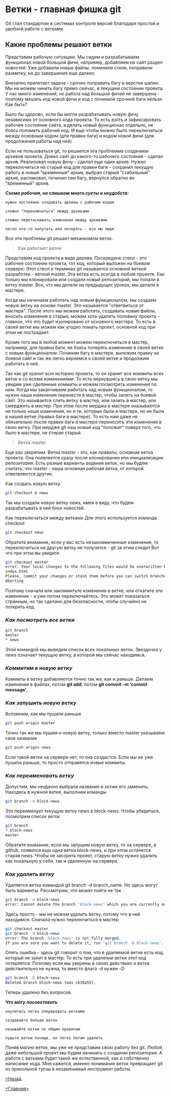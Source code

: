 # Ветки - главная фишка git

Git стал стандартом в системах контроля версий благодаря простой и удобной работе с ветками.

## Какие проблемы решают ветки

Представим рабочую ситуацию. Мы сидим и разрабатываем функционал новой большой фичи, например, добавляем на сайт раздел новостей. Уже добавили новые файлы, поменяли стили, поправили разметку, но до завершения еще далеко.

Внезапно прилетает задача - срочно поправить багу в верстке шапки. Мы не можем чинить багу прямо сейчас, в текущем состоянии проекта. У нас много изменений, но работа над большой фичей не завершена - поэтому мешать код новой фичи и код с починкой срочной баги нельзя. Как быть?

Было бы здорово, если бы могли разрабатывать новую фичу независимо от основного кода проекта. То есть взять и зафиксировать рабочее состояние сайта, а делать новый функционал отдельно, не боясь поломать рабочий код. И еще чтобы можно было переключаться между основным кодом (для правки баги) и кодом новой фичи (для продолжения работы над ней)

Если не пользоваться  git, то решается эта проблемма созданием архивов проекта. Довел сайт до какого-то рабочего состояния - сделал архив. Реализовал новую фичу - сделал еще один архив. Нужно переключиться на старый код для правки баги - сохранил текущую работу в новый "временный" архив, выбрал старый "стабильный" архив, распаковал, починил там багу, вернулся обратно во "временный" архив.

_**Схема рабочая, но слишком много суеты и неудобств:**_

    нужно постоянно создавать архивы с рабочим кодом

    сложно "переключаться" между архивами

    сложно перетаскивать изменения между архивами

    легко что-то напутать или потерять - все мы люди

Все эти проблемы git решает механизмом веток.

>Как работают ветки

Представим код проекта в виде дерева. Посередине ствол - это рабочее состояние проекта, тот код, который выложен на боевом сервере. Этот ствол в терминах git называется основной веткой разработки - веткой master. Эта ветка есть всегда в любом проекте. Как только мы клонировали или создали новый репозиторий, мы попали в ветку master. Все, что мы делали на предыдущих уроках, мы делали в мастере.

Когда мы начинаем работать над новым функционалом, мы создаем новую ветку на основе master. Это называется "ответвиться от мастера". После этого мы можем работать, создавать новые файлы, вносить изменения в старые, можем хоть удалить половину проекта - главное, что это будет изолировано от основного мастера. То есть в своей ветке мы можем как угодно ломать проект, основной код при этом не пострадает.

Кроме того мы в любой момент можем переключиться в мастер, например, для правки баги, не боясь потерять изменения в своей ветке с новым функционалом. Починим багу в мастере, выложим правку на боевой сайт и так же легко вернемся к своей ветке и продолжим работать в ней.

Так как git хранит всю историю проекта, то он хранит все коммиты всех веток и со всеми изменениями. То есть вернувшись в свою ветку мы увидим уже сделанные коммиты и можем посмотреть изменения по ним.
Когда мы заканчиваем работать над новым функционалом, то нужно наши изменения перенести в мастер, чтобы залить на боевой сайт. Это называется слить ветку в мастер, или залить в мастер, или смерджить в мастер. При этом после мерджа в мастере оказываются не только наши изменения, но и те, которые были в мастере, но не были в нашей ветке (правка баги в мастере). То есть нам даже не обязательно после правки баги в мастере переносить эти изменения в свою ветку. При мердже git наш новый код "положит" поверх того, что было в мастере, не стирая старый.

>Ветка master

Еще раз закрепим. Ветка master - это, как правило, основная ветка проекта. Она появляется сразу после клонирования или инициализации репозитория. Есть разные варианты ведения веток, но мы будем считать, что master - наша основная рабочая ветка, от которой ответвляются другие.

Как создать новую ветку.

```bash
git checkout b news
```

Так мы создали новую ветку news, имея в виду, что будем разрабатывать в ней блок новостей.

Как переключаться между ветками
Для этого используется команда checkout

```bash
git checkout news 
```

Обратите внимание, если у вас есть незакоммиченные изменения, то переключиться на другую ветку не получится - git за этим следит
Вот что при этом вы увидите

```bash
git checkout master 
error: Your local changes to the following files would be overwritten by checkout:
index.html
Please, commit your changes or stash them before you can switch branches.
Aborting
```

Поэтому сначала или закоммитьте изменения в ветке, или откатите эти изменения - а уже потом переключайтесь. Это может показаться странным, но так сделано для безопасности, чтобы случайно не потерять код.

### _Как посмотреть все ветки_

```bash
git branch
master
* news
```

Этой командой мы выведем список всех локальных веток. Звездочка у news означает текущую ветку, в которой мы сейчас находимся.

### _Коммитим в новую ветку_

Коммиты в ветку добавляются точно так же, как и раньше. Делаем изменения в файлах, потом **git add**, потом **git commit -m 'commit message'**.

### _Как запушить новую ветку_

Вспомним, как мы пушили раньше

```bash
git push origin master
```

Точно так же мы пушим и новую ветку, только вместо master указываем свое название

```bash
git push origin news
```

Если такой ветки на сервере нет, то она создастся. Если мы ее уже пушили раньше, то просто отправятся новые коммиты.

### _Как переименовать ветку_

Допустим, мы неудачно выбрали название и хотим его заменить. Находясь в нужной ветке, выполним команды

```bash
git branch -m block-news
```

Это переименует текущую ветку news в block-news. Чтобы убедиться, посмотрим список веток

```bash
git branch 
* block-news
master
```

Обратите внимание, если мы запушим новую ветку, то на сервере, в github, появится еще одна ветка block-news, и при этом останется старая news. Чтобы не засорять проект, старую ветку нужно удалить как локальную у себя, так и удаленную на сервере.

### _Как удалить ветку_

Удаляется ветка командой git branch -d branch_name. Но здесь могут быть варианты. Рассмотрим, что может пойти не так

```bash
git branch -d block-news  
error: Cannot delete the branch 'block-news' which you are currently on.
```

Здесь просто - мы не можем удалить ветку, потому что в ней находимся. Сначала нужно перелючиться в мастер

```bash
git checkout master 
git branch -d block-news 
error: The branch 'block-news' is not fully merged.
If you are sure you want to delete it, run 'git branch -D block-news'.
```

Опять ошибка - здесь git говорит о том, что в удаляемой ветке есть код, который не залит в мастер. То есть при удалении ветки этот код потеряется. Поэтому если мы уверены в своих действиях и ветка действительно не нужна, то вместо флага -d нужен -D

```bash
git branch -D block-news 
Deleted branch block-news (was cb38a55).
```

Теперь удалено без вопросов.

 _**Что могу посоветовать**_

    научитесь легко оперировать ветками

    создавайте больше веток

    называйте ветки по общим правилам

    пушьте ветки почаще, их легко потом удалить

Поняв магию веток, мы уже не представим свою работу без git. Любой, даже небольшой проект мы будем начинать с создания репозитория. А работа с ветками будет такой же естественной, как и собственно написание кода. Мне кажется, именно понимание веток превращает git из прикольной тулзы в незаменимый инструмент работы.

[<Назад](./../Pages/deff.md)

[<Главная>](./../readme.md)
